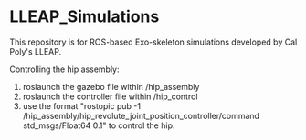 # LLEAP_Simulations

This repository is for ROS-based Exo-skeleton simulations developed by Cal Poly's LLEAP. 

Controlling the hip assembly:

1) roslaunch the gazebo file within /hip_assembly
2) roslaunch the controller file within /hip_control
3) use the format "rostopic pub -1 /hip_assembly/hip_revolute_joint_position_controller/command std_msgs/Float64 0.1" to control the hip.